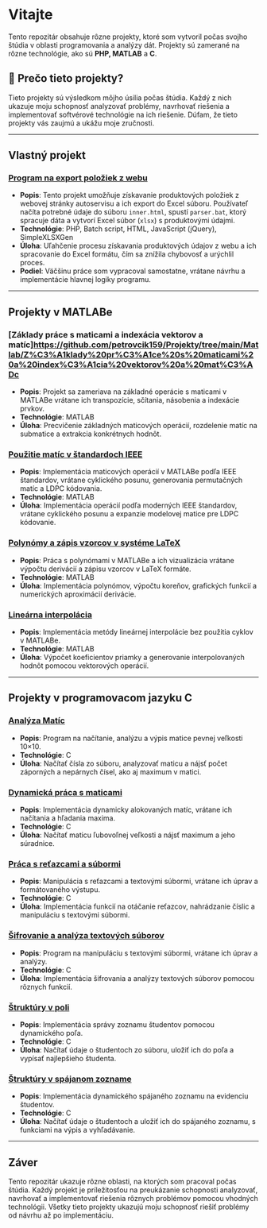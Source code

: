 # Vitajte

Tento repozitár obsahuje rôzne projekty, ktoré som vytvoril počas svojho štúdia v oblasti programovania a analýzy dát. Projekty sú zamerané na rôzne technológie, ako sú **PHP, MATLAB** a **C**. 

## 📌 Prečo tieto projekty?

Tieto projekty sú výsledkom môjho úsilia počas štúdia. Každý z nich ukazuje moju schopnosť analyzovať problémy, navrhovať riešenia a implementovať softvérové technológie na ich riešenie. Dúfam, že tieto projekty vás zaujmú a ukážu moje zručnosti.

---
## Vlastný projekt

### [Program na export položiek z webu](https://github.com/petrovcik159/Projekty/tree/main/Product%20Import%20Program)


- **Popis**: Tento projekt umožňuje získavanie produktových položiek z webovej stránky autoservisu a ich export do Excel súboru. Používateľ načíta potrebné údaje do súboru `inner.html`, spustí `parser.bat`, ktorý spracuje dáta a vytvorí Excel súbor (`xlsx`) s produktovými údajmi.
- **Technológie**: PHP, Batch script, HTML, JavaScript (jQuery), SimpleXLSXGen
- **Úloha**: Uľahčenie procesu získavania produktových údajov z webu a ich spracovanie do Excel formátu, čím sa znížila chybovosť a urýchlil proces.
- **Podiel**: Väčšinu práce som vypracoval samostatne, vrátane návrhu a implementácie hlavnej logiky programu.

---

## Projekty v MATLABe

### [Základy práce s maticami a indexácia vektorov a matíc]https://github.com/petrovcik159/Projekty/tree/main/Matlab/Z%C3%A1klady%20pr%C3%A1ce%20s%20maticami%20a%20index%C3%A1cia%20vektorov%20a%20mat%C3%ADc
- **Popis**: Projekt sa zameriava na základné operácie s maticami v MATLABe vrátane ich transpozície, sčítania, násobenia a indexácie prvkov.
- **Technológie**: MATLAB
- **Úloha**: Precvičenie základných maticových operácií, rozdelenie matíc na submatice a extrakcia konkrétnych hodnôt.

### [Použitie matíc v štandardoch IEEE](https://github.com/petrovcik159/Projects/tree/main/Matlab/Pou%C5%BEitie%20mat%C3%ADc%20v%20%C5%A1tandardoch%20IEEE)
- **Popis**: Implementácia maticových operácií v MATLABe podľa IEEE štandardov, vrátane cyklického posunu, generovania permutačných matíc a LDPC kódovania.
- **Technológie**: MATLAB
- **Úloha**: Implementácia operácií podľa moderných IEEE štandardov, vrátane cyklického posunu a expanzie modelovej matice pre LDPC kódovanie.

### [Polynómy a zápis vzorcov v systéme LaTeX](https://github.com/petrovcik159/Projects/tree/main/Matlab/Polyn%C3%B3my%20a%20z%C3%A1pis%20vzorcov%20v%20syst%C3%A9me%20LaTex)
- **Popis**: Práca s polynómami v MATLABe a ich vizualizácia vrátane výpočtu derivácií a zápisu vzorcov v LaTeX formáte.
- **Technológie**: MATLAB
- **Úloha**: Implementácia polynómov, výpočtu koreňov, grafických funkcií a numerických aproximácií derivácie.

### [Lineárna interpolácia](https://github.com/petrovcik159/Projects/tree/main/Matlab/Line%C3%A1rna%20interpol%C3%A1cia)
- **Popis**: Implementácia metódy lineárnej interpolácie bez použitia cyklov v MATLABe.
- **Technológie**: MATLAB
- **Úloha**: Výpočet koeficientov priamky a generovanie interpolovaných hodnôt pomocou vektorových operácií.

---

## Projekty v programovacom jazyku C

### [Analýza Matíc](https://github.com/petrovcik159/Projekty/tree/main/C/Anal%C3%BDza%20mat%C3%ADc)
- **Popis**: Program na načítanie, analýzu a výpis matice pevnej veľkosti 10×10.
- **Technológie**: C
- **Úloha**: Načítať čísla zo súboru, analyzovať maticu a nájsť počet záporných a nepárnych čísel, ako aj maximum v matici.

### [Dynamická práca s maticami](https://github.com/petrovcik159/Projekty/tree/main/C/Dynamick%C3%A1%20pr%C3%A1ca%20s%20maticami)
- **Popis**: Implementácia dynamicky alokovaných matíc, vrátane ich načítania a hľadania maxima.
- **Technológie**: C
- **Úloha**: Načítať maticu ľubovoľnej veľkosti a nájsť maximum a jeho súradnice.

### [Práca s reťazcami a súbormi](https://github.com/petrovcik159/Projekty/tree/main/C/Pr%C3%A1ca%20s%20re%C5%A5azcami%20a%20s%C3%BAbormi)
- **Popis**: Manipulácia s reťazcami a textovými súbormi, vrátane ich úprav a formátovaného výstupu.
- **Technológie**: C
- **Úloha**: Implementácia funkcií na otáčanie reťazcov, nahrádzanie číslic a manipuláciu s textovými súbormi.

### [Šifrovanie a analýza textových súborov](https://github.com/petrovcik159/Projekty/tree/main/C/%C5%A0ifrovanie%20a%20anal%C3%BDza%20textov%C3%BDch%20s%C3%BAborov)
- **Popis**: Program na manipuláciu s textovými súbormi, vrátane ich úprav a analýzy.
- **Technológie**: C
- **Úloha**: Implementácia šifrovania a analýzy textových súborov pomocou rôznych funkcií.

### [Štruktúry v poli](https://github.com/petrovcik159/Projekty/tree/main/C/%C5%A0trukt%C3%BAry%20v%20poli)
- **Popis**: Implementácia správy zoznamu študentov pomocou dynamického poľa.
- **Technológie**: C
- **Úloha**: Načítať údaje o študentoch zo súboru, uložiť ich do poľa a vypísať najlepšieho študenta.

### [Štruktúry v spájanom zozname](https://github.com/petrovcik159/Projekty/tree/main/C/%C5%A0trukt%C3%BAry%20v%20sp%C3%A1janom%20zozname)
- **Popis**: Implementácia dynamického spájaného zoznamu na evidenciu študentov.
- **Technológie**: C
- **Úloha**: Načítať údaje o študentoch a uložiť ich do spájaného zoznamu, s funkciami na výpis a vyhľadávanie.

---

## Záver

Tento repozitár ukazuje rôzne oblasti, na ktorých som pracoval počas štúdia. Každý projekt je príležitosťou na preukázanie schopnosti analyzovať, navrhovať a implementovať riešenia rôznych problémov pomocou vhodných technológii. Všetky tieto projekty ukazujú moju schopnosť riešiť problémy od návrhu až po implementáciu.
